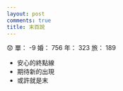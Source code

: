 ```yaml
---
layout: post
comments: true
title: 末百說
---
```


:worried: 單： -9 婚： 756 年： 323 旅： 189

- 安心的終點線
- 期待新的出現
- 或許就是末

